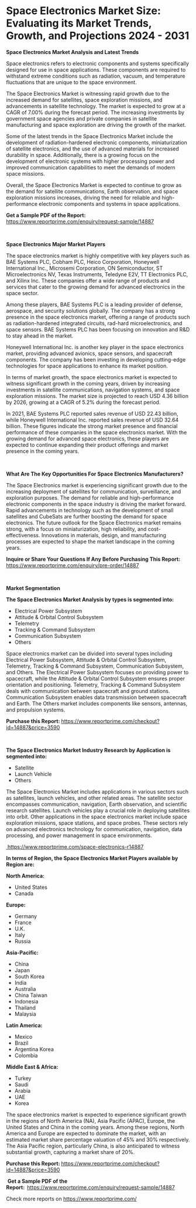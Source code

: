 <p><h1>Space Electronics Market Size: Evaluating its Market Trends, Growth, and Projections 2024 - 2031</h1></p><p><strong>Space Electronics Market Analysis and Latest Trends</strong></p>
<p><p>Space electronics refers to electronic components and systems specifically designed for use in space applications. These components are required to withstand extreme conditions such as radiation, vacuum, and temperature fluctuations that are unique to the space environment.</p><p>The Space Electronics Market is witnessing rapid growth due to the increased demand for satellites, space exploration missions, and advancements in satellite technology. The market is expected to grow at a CAGR of 7.00% during the forecast period. The increasing investments by government space agencies and private companies in satellite manufacturing and space exploration are driving the growth of the market.</p><p>Some of the latest trends in the Space Electronics Market include the development of radiation-hardened electronic components, miniaturization of satellite electronics, and the use of advanced materials for increased durability in space. Additionally, there is a growing focus on the development of electronic systems with higher processing power and improved communication capabilities to meet the demands of modern space missions.</p><p>Overall, the Space Electronics Market is expected to continue to grow as the demand for satellite communications, Earth observation, and space exploration missions increases, driving the need for reliable and high-performance electronic components and systems in space applications.</p></p>
<p><strong>Get a Sample PDF of the Report:&nbsp;</strong> <a href="https://www.reportprime.com/enquiry/request-sample/14887">https://www.reportprime.com/enquiry/request-sample/14887</a></p>
<p>&nbsp;</p>
<p><strong>Space Electronics Major Market Players</strong></p>
<p><p>The space electronics market is highly competitive with key players such as BAE Systems PLC, Cobham PLC, Heico Corporation, Honeywell International Inc., Microsemi Corporation, ON Semiconductor, ST Microelectronics NV, Texas Instruments, Teledyne E2V, TT Electronics PLC, and Xilinx Inc. These companies offer a wide range of products and services that cater to the growing demand for advanced electronics in the space sector.</p><p>Among these players, BAE Systems PLC is a leading provider of defense, aerospace, and security solutions globally. The company has a strong presence in the space electronics market, offering a range of products such as radiation-hardened integrated circuits, rad-hard microelectronics, and space sensors. BAE Systems PLC has been focusing on innovation and R&D to stay ahead in the market.</p><p>Honeywell International Inc. is another key player in the space electronics market, providing advanced avionics, space sensors, and spacecraft components. The company has been investing in developing cutting-edge technologies for space applications to enhance its market position.</p><p>In terms of market growth, the space electronics market is expected to witness significant growth in the coming years, driven by increasing investments in satellite communications, navigation systems, and space exploration missions. The market size is projected to reach USD 4.36 billion by 2026, growing at a CAGR of 5.2% during the forecast period.</p><p>In 2021, BAE Systems PLC reported sales revenue of USD 22.43 billion, while Honeywell International Inc. reported sales revenue of USD 32.64 billion. These figures indicate the strong market presence and financial performance of these companies in the space electronics market. With the growing demand for advanced space electronics, these players are expected to continue expanding their product offerings and market presence in the coming years.</p></p>
<p>&nbsp;</p>
<p><strong>What Are The Key Opportunities For Space Electronics Manufacturers?</strong></p>
<p><p>The Space Electronics market is experiencing significant growth due to the increasing deployment of satellites for communication, surveillance, and exploration purposes. The demand for reliable and high-performance electronic components in the space industry is driving the market forward. Rapid advancements in technology such as the development of small satellites and CubeSats are further boosting the demand for space electronics. The future outlook for the Space Electronics market remains strong, with a focus on miniaturization, high reliability, and cost-effectiveness. Innovations in materials, design, and manufacturing processes are expected to shape the market landscape in the coming years.</p></p>
<p><strong>Inquire or Share Your Questions If Any Before Purchasing This Report:</strong> <a href="https://www.reportprime.com/enquiry/pre-order/14887">https://www.reportprime.com/enquiry/pre-order/14887</a></p>
<p>&nbsp;</p>
<p><strong>Market Segmentation</strong></p>
<p><strong>The Space Electronics Market Analysis by types is segmented into:</strong></p>
<p><ul><li>Electrical Power Subsystem</li><li>Attitude & Orbital Control Subsystem</li><li>Telemetry</li><li>Tracking & Command Subsystem</li><li>Communication Subsystem</li><li>Others</li></ul></p>
<p><p>Space electronics market can be divided into several types including Electrical Power Subsystem, Attitude & Orbital Control Subsystem, Telemetry, Tracking & Command Subsystem, Communication Subsystem, and Others. The Electrical Power Subsystem focuses on providing power to spacecraft, while the Attitude & Orbital Control Subsystem ensures proper orientation and positioning. Telemetry, Tracking & Command Subsystem deals with communication between spacecraft and ground stations. Communication Subsystem enables data transmission between spacecraft and Earth. The Others market includes components like sensors, antennas, and propulsion systems.</p></p>
<p><strong>Purchase this Report:&nbsp;</strong><a href="https://www.reportprime.com/checkout?id=14887&price=3590">https://www.reportprime.com/checkout?id=14887&price=3590</a></p>
<p>&nbsp;</p>
<p><strong>The Space Electronics Market Industry Research by Application is segmented into:</strong></p>
<p><ul><li>Satellite</li><li>Launch Vehicle</li><li>Others</li></ul></p>
<p><p>The Space Electronics Market includes applications in various sectors such as satellites, launch vehicles, and other related areas. The satellite sector encompasses communication, navigation, Earth observation, and scientific research satellites. Launch vehicles play a crucial role in deploying satellites into orbit. Other applications in the space electronics market include space exploration missions, space stations, and space probes. These sectors rely on advanced electronics technology for communication, navigation, data processing, and power management in space environments.</p></p>
<p><a href="https://www.reportprime.com/space-electronics-r14887">&nbsp;https://www.reportprime.com/space-electronics-r14887</a></p>
<p><strong>In terms of Region, the Space Electronics Market Players available by Region are:</strong></p>
<p>
    <p> <strong> North America: </strong>
        <ul>
            <li>United States</li>
            <li>Canada</li>
        </ul>
        </p> 
    <p> <strong> Europe: </strong>
        <ul>
            <li>Germany</li>
            <li>France</li>
            <li>U.K.</li>
            <li>Italy</li>
            <li>Russia</li>
        </ul>
        </p> 
    <p> <strong> Asia-Pacific: </strong>
        <ul>
            <li>China</li>
            <li>Japan</li>
            <li>South Korea</li>
            <li>India</li>
            <li>Australia</li>
            <li>China Taiwan</li>
            <li>Indonesia</li>
            <li>Thailand</li>
            <li>Malaysia</li>
        </ul>
        </p> 
    <p> <strong> Latin America: </strong>
        <ul>
            <li>Mexico</li>
            <li>Brazil</li>
            <li>Argentina Korea</li>
            <li>Colombia</li>
        </ul>
        </p> 
    <p> <strong> Middle East & Africa: </strong>
        <ul>
            <li>Turkey</li>
            <li>Saudi</li>
            <li>Arabia</li>
            <li>UAE</li>
            <li>Korea</li>
        </ul>
    </p>
    </p>
<p><p>The space electronics market is expected to experience significant growth in the regions of North America (NA), Asia Pacific (APAC), Europe, the United States and China in the coming years. Among these regions, North America and Europe are expected to dominate the market, with an estimated market share percentage valuation of 45% and 30% respectively. The Asia Pacific region, particularly China, is also anticipated to witness substantial growth, capturing a market share of 20%.</p></p>
<p><strong>Purchase this Report: </strong><a href="https://www.reportprime.com/checkout?id=14887&price=3590">https://www.reportprime.com/checkout?id=14887&price=3590</a></p>
<p>&nbsp;<strong>Get a Sample PDF of the Report:&nbsp;&nbsp;</strong><a href="https://www.reportprime.com/enquiry/request-sample/14887">https://www.reportprime.com/enquiry/request-sample/14887</a></p>
<p><strong></strong></p>
<p>Check more reports on <a href="https://www.reportprime.com/">https://www.reportprime.com/</a></p>